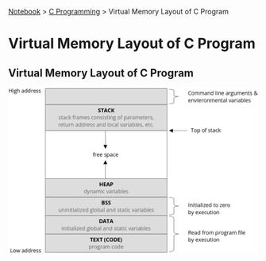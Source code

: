<a href="../">Notebook</a> > <a href="./">C Programming</a> > Virtual Memory Layout of C Program

# Virtual Memory Layout of C Program



## Virtual Memory Layout of C Program



<img src="./img/memory-layout-of-c-program.png" alt="memory-layout-of-c-program" width="700">
